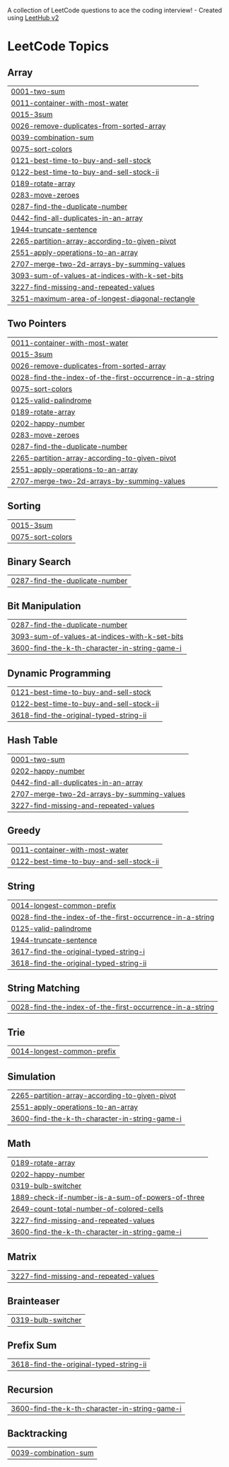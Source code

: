 A collection of LeetCode questions to ace the coding interview! - Created using [LeetHub v2](https://github.com/arunbhardwaj/LeetHub-2.0)
<!---LeetCode Topics Start-->
# LeetCode Topics
## Array
|  |
| ------- |
| [0001-two-sum](https://github.com/Rupeshrana/Arsh-Goel-DSA-Sheet-/tree/master/0001-two-sum) |
| [0011-container-with-most-water](https://github.com/Rupeshrana/Arsh-Goel-DSA-Sheet-/tree/master/0011-container-with-most-water) |
| [0015-3sum](https://github.com/Rupeshrana/Arsh-Goel-DSA-Sheet-/tree/master/0015-3sum) |
| [0026-remove-duplicates-from-sorted-array](https://github.com/Rupeshrana/Arsh-Goel-DSA-Sheet-/tree/master/0026-remove-duplicates-from-sorted-array) |
| [0039-combination-sum](https://github.com/Rupeshrana/Arsh-Goel-DSA-Sheet-/tree/master/0039-combination-sum) |
| [0075-sort-colors](https://github.com/Rupeshrana/Arsh-Goel-DSA-Sheet-/tree/master/0075-sort-colors) |
| [0121-best-time-to-buy-and-sell-stock](https://github.com/Rupeshrana/Arsh-Goel-DSA-Sheet-/tree/master/0121-best-time-to-buy-and-sell-stock) |
| [0122-best-time-to-buy-and-sell-stock-ii](https://github.com/Rupeshrana/Arsh-Goel-DSA-Sheet-/tree/master/0122-best-time-to-buy-and-sell-stock-ii) |
| [0189-rotate-array](https://github.com/Rupeshrana/Arsh-Goel-DSA-Sheet-/tree/master/0189-rotate-array) |
| [0283-move-zeroes](https://github.com/Rupeshrana/Arsh-Goel-DSA-Sheet-/tree/master/0283-move-zeroes) |
| [0287-find-the-duplicate-number](https://github.com/Rupeshrana/Arsh-Goel-DSA-Sheet-/tree/master/0287-find-the-duplicate-number) |
| [0442-find-all-duplicates-in-an-array](https://github.com/Rupeshrana/Arsh-Goel-DSA-Sheet-/tree/master/0442-find-all-duplicates-in-an-array) |
| [1944-truncate-sentence](https://github.com/Rupeshrana/Arsh-Goel-DSA-Sheet-/tree/master/1944-truncate-sentence) |
| [2265-partition-array-according-to-given-pivot](https://github.com/Rupeshrana/Arsh-Goel-DSA-Sheet-/tree/master/2265-partition-array-according-to-given-pivot) |
| [2551-apply-operations-to-an-array](https://github.com/Rupeshrana/Arsh-Goel-DSA-Sheet-/tree/master/2551-apply-operations-to-an-array) |
| [2707-merge-two-2d-arrays-by-summing-values](https://github.com/Rupeshrana/Arsh-Goel-DSA-Sheet-/tree/master/2707-merge-two-2d-arrays-by-summing-values) |
| [3093-sum-of-values-at-indices-with-k-set-bits](https://github.com/Rupeshrana/Arsh-Goel-DSA-Sheet-/tree/master/3093-sum-of-values-at-indices-with-k-set-bits) |
| [3227-find-missing-and-repeated-values](https://github.com/Rupeshrana/Arsh-Goel-DSA-Sheet-/tree/master/3227-find-missing-and-repeated-values) |
| [3251-maximum-area-of-longest-diagonal-rectangle](https://github.com/Rupeshrana/Arsh-Goel-DSA-Sheet-/tree/master/3251-maximum-area-of-longest-diagonal-rectangle) |
## Two Pointers
|  |
| ------- |
| [0011-container-with-most-water](https://github.com/Rupeshrana/Arsh-Goel-DSA-Sheet-/tree/master/0011-container-with-most-water) |
| [0015-3sum](https://github.com/Rupeshrana/Arsh-Goel-DSA-Sheet-/tree/master/0015-3sum) |
| [0026-remove-duplicates-from-sorted-array](https://github.com/Rupeshrana/Arsh-Goel-DSA-Sheet-/tree/master/0026-remove-duplicates-from-sorted-array) |
| [0028-find-the-index-of-the-first-occurrence-in-a-string](https://github.com/Rupeshrana/Arsh-Goel-DSA-Sheet-/tree/master/0028-find-the-index-of-the-first-occurrence-in-a-string) |
| [0075-sort-colors](https://github.com/Rupeshrana/Arsh-Goel-DSA-Sheet-/tree/master/0075-sort-colors) |
| [0125-valid-palindrome](https://github.com/Rupeshrana/Arsh-Goel-DSA-Sheet-/tree/master/0125-valid-palindrome) |
| [0189-rotate-array](https://github.com/Rupeshrana/Arsh-Goel-DSA-Sheet-/tree/master/0189-rotate-array) |
| [0202-happy-number](https://github.com/Rupeshrana/Arsh-Goel-DSA-Sheet-/tree/master/0202-happy-number) |
| [0283-move-zeroes](https://github.com/Rupeshrana/Arsh-Goel-DSA-Sheet-/tree/master/0283-move-zeroes) |
| [0287-find-the-duplicate-number](https://github.com/Rupeshrana/Arsh-Goel-DSA-Sheet-/tree/master/0287-find-the-duplicate-number) |
| [2265-partition-array-according-to-given-pivot](https://github.com/Rupeshrana/Arsh-Goel-DSA-Sheet-/tree/master/2265-partition-array-according-to-given-pivot) |
| [2551-apply-operations-to-an-array](https://github.com/Rupeshrana/Arsh-Goel-DSA-Sheet-/tree/master/2551-apply-operations-to-an-array) |
| [2707-merge-two-2d-arrays-by-summing-values](https://github.com/Rupeshrana/Arsh-Goel-DSA-Sheet-/tree/master/2707-merge-two-2d-arrays-by-summing-values) |
## Sorting
|  |
| ------- |
| [0015-3sum](https://github.com/Rupeshrana/Arsh-Goel-DSA-Sheet-/tree/master/0015-3sum) |
| [0075-sort-colors](https://github.com/Rupeshrana/Arsh-Goel-DSA-Sheet-/tree/master/0075-sort-colors) |
## Binary Search
|  |
| ------- |
| [0287-find-the-duplicate-number](https://github.com/Rupeshrana/Arsh-Goel-DSA-Sheet-/tree/master/0287-find-the-duplicate-number) |
## Bit Manipulation
|  |
| ------- |
| [0287-find-the-duplicate-number](https://github.com/Rupeshrana/Arsh-Goel-DSA-Sheet-/tree/master/0287-find-the-duplicate-number) |
| [3093-sum-of-values-at-indices-with-k-set-bits](https://github.com/Rupeshrana/Arsh-Goel-DSA-Sheet-/tree/master/3093-sum-of-values-at-indices-with-k-set-bits) |
| [3600-find-the-k-th-character-in-string-game-i](https://github.com/Rupeshrana/Arsh-Goel-DSA-Sheet-/tree/master/3600-find-the-k-th-character-in-string-game-i) |
## Dynamic Programming
|  |
| ------- |
| [0121-best-time-to-buy-and-sell-stock](https://github.com/Rupeshrana/Arsh-Goel-DSA-Sheet-/tree/master/0121-best-time-to-buy-and-sell-stock) |
| [0122-best-time-to-buy-and-sell-stock-ii](https://github.com/Rupeshrana/Arsh-Goel-DSA-Sheet-/tree/master/0122-best-time-to-buy-and-sell-stock-ii) |
| [3618-find-the-original-typed-string-ii](https://github.com/Rupeshrana/Arsh-Goel-DSA-Sheet-/tree/master/3618-find-the-original-typed-string-ii) |
## Hash Table
|  |
| ------- |
| [0001-two-sum](https://github.com/Rupeshrana/Arsh-Goel-DSA-Sheet-/tree/master/0001-two-sum) |
| [0202-happy-number](https://github.com/Rupeshrana/Arsh-Goel-DSA-Sheet-/tree/master/0202-happy-number) |
| [0442-find-all-duplicates-in-an-array](https://github.com/Rupeshrana/Arsh-Goel-DSA-Sheet-/tree/master/0442-find-all-duplicates-in-an-array) |
| [2707-merge-two-2d-arrays-by-summing-values](https://github.com/Rupeshrana/Arsh-Goel-DSA-Sheet-/tree/master/2707-merge-two-2d-arrays-by-summing-values) |
| [3227-find-missing-and-repeated-values](https://github.com/Rupeshrana/Arsh-Goel-DSA-Sheet-/tree/master/3227-find-missing-and-repeated-values) |
## Greedy
|  |
| ------- |
| [0011-container-with-most-water](https://github.com/Rupeshrana/Arsh-Goel-DSA-Sheet-/tree/master/0011-container-with-most-water) |
| [0122-best-time-to-buy-and-sell-stock-ii](https://github.com/Rupeshrana/Arsh-Goel-DSA-Sheet-/tree/master/0122-best-time-to-buy-and-sell-stock-ii) |
## String
|  |
| ------- |
| [0014-longest-common-prefix](https://github.com/Rupeshrana/Arsh-Goel-DSA-Sheet-/tree/master/0014-longest-common-prefix) |
| [0028-find-the-index-of-the-first-occurrence-in-a-string](https://github.com/Rupeshrana/Arsh-Goel-DSA-Sheet-/tree/master/0028-find-the-index-of-the-first-occurrence-in-a-string) |
| [0125-valid-palindrome](https://github.com/Rupeshrana/Arsh-Goel-DSA-Sheet-/tree/master/0125-valid-palindrome) |
| [1944-truncate-sentence](https://github.com/Rupeshrana/Arsh-Goel-DSA-Sheet-/tree/master/1944-truncate-sentence) |
| [3617-find-the-original-typed-string-i](https://github.com/Rupeshrana/Arsh-Goel-DSA-Sheet-/tree/master/3617-find-the-original-typed-string-i) |
| [3618-find-the-original-typed-string-ii](https://github.com/Rupeshrana/Arsh-Goel-DSA-Sheet-/tree/master/3618-find-the-original-typed-string-ii) |
## String Matching
|  |
| ------- |
| [0028-find-the-index-of-the-first-occurrence-in-a-string](https://github.com/Rupeshrana/Arsh-Goel-DSA-Sheet-/tree/master/0028-find-the-index-of-the-first-occurrence-in-a-string) |
## Trie
|  |
| ------- |
| [0014-longest-common-prefix](https://github.com/Rupeshrana/Arsh-Goel-DSA-Sheet-/tree/master/0014-longest-common-prefix) |
## Simulation
|  |
| ------- |
| [2265-partition-array-according-to-given-pivot](https://github.com/Rupeshrana/Arsh-Goel-DSA-Sheet-/tree/master/2265-partition-array-according-to-given-pivot) |
| [2551-apply-operations-to-an-array](https://github.com/Rupeshrana/Arsh-Goel-DSA-Sheet-/tree/master/2551-apply-operations-to-an-array) |
| [3600-find-the-k-th-character-in-string-game-i](https://github.com/Rupeshrana/Arsh-Goel-DSA-Sheet-/tree/master/3600-find-the-k-th-character-in-string-game-i) |
## Math
|  |
| ------- |
| [0189-rotate-array](https://github.com/Rupeshrana/Arsh-Goel-DSA-Sheet-/tree/master/0189-rotate-array) |
| [0202-happy-number](https://github.com/Rupeshrana/Arsh-Goel-DSA-Sheet-/tree/master/0202-happy-number) |
| [0319-bulb-switcher](https://github.com/Rupeshrana/Arsh-Goel-DSA-Sheet-/tree/master/0319-bulb-switcher) |
| [1889-check-if-number-is-a-sum-of-powers-of-three](https://github.com/Rupeshrana/Arsh-Goel-DSA-Sheet-/tree/master/1889-check-if-number-is-a-sum-of-powers-of-three) |
| [2649-count-total-number-of-colored-cells](https://github.com/Rupeshrana/Arsh-Goel-DSA-Sheet-/tree/master/2649-count-total-number-of-colored-cells) |
| [3227-find-missing-and-repeated-values](https://github.com/Rupeshrana/Arsh-Goel-DSA-Sheet-/tree/master/3227-find-missing-and-repeated-values) |
| [3600-find-the-k-th-character-in-string-game-i](https://github.com/Rupeshrana/Arsh-Goel-DSA-Sheet-/tree/master/3600-find-the-k-th-character-in-string-game-i) |
## Matrix
|  |
| ------- |
| [3227-find-missing-and-repeated-values](https://github.com/Rupeshrana/Arsh-Goel-DSA-Sheet-/tree/master/3227-find-missing-and-repeated-values) |
## Brainteaser
|  |
| ------- |
| [0319-bulb-switcher](https://github.com/Rupeshrana/Arsh-Goel-DSA-Sheet-/tree/master/0319-bulb-switcher) |
## Prefix Sum
|  |
| ------- |
| [3618-find-the-original-typed-string-ii](https://github.com/Rupeshrana/Arsh-Goel-DSA-Sheet-/tree/master/3618-find-the-original-typed-string-ii) |
## Recursion
|  |
| ------- |
| [3600-find-the-k-th-character-in-string-game-i](https://github.com/Rupeshrana/Arsh-Goel-DSA-Sheet-/tree/master/3600-find-the-k-th-character-in-string-game-i) |
## Backtracking
|  |
| ------- |
| [0039-combination-sum](https://github.com/Rupeshrana/Arsh-Goel-DSA-Sheet-/tree/master/0039-combination-sum) |
<!---LeetCode Topics End-->